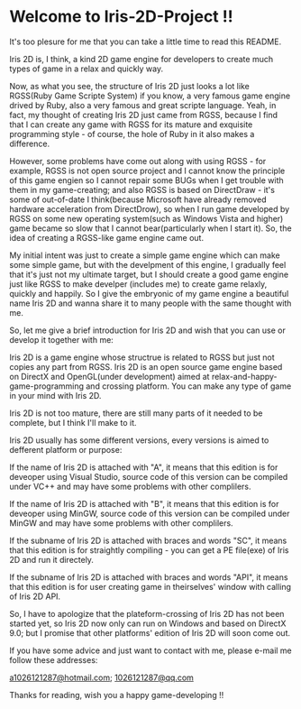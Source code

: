 Welcome to Iris-2D-Project !!
===============

  It's too plesure for me that you can take a little time to read this README.

  Iris 2D is, I think, a kind 2D game engine for developers to create much types of game in a relax and quickly way.

  Now, as what you see, the structure of Iris 2D just looks a lot like RGSS(Ruby Game Scripte System) if you know, a very famous game engine drived by Ruby, also a very famous and great scripte language. Yeah, in fact, my thought of creating Iris 2D just came from RGSS, because I find that I can create any game with RGSS for its mature and exquisite programming style - of course, the hole of Ruby in it also makes a difference.
  
  However, some problems have come out along with using RGSS - for example, RGSS is not open source project and I cannot know the principle of this game engien so I cannot repair some BUGs when I get trouble with them in my game-creating; and also RGSS is based on DirectDraw - it's some of out-of-date I think(because Microsoft have already removed hardware acceleration from DirectDrow), so when I run game developed by RGSS on some new operating system(such as Windows Vista and higher) game became so slow that I cannot bear(particularly when I start it). So, the idea of creating a RGSS-like game engine came out.
  
  My initial intent was just to create a simple game engine which can make some simple game, but with the develpment of this engine, I gradually feel that it's just not my ultimate target, but I should create a good game engine just like RGSS to make develper (includes me) to create game relaxly, quickly and happily. So I give the embryonic of my game engine a beautiful name Iris 2D and wanna share it to many people with the same thought with me.
  
  So, let me give a brief introduction for Iris 2D and wish that you can use or develop it together with me:
  
  Iris 2D is a game engine whose structrue is related to RGSS but just not copies any part from RGSS. Iris 2D is an open source game engine based on DirectX and OpenGL(under development) aimed at relax-and-happy-game-programming and crossing platform. You can make any type of game in your mind with Iris 2D.
  
  Iris 2D is not too mature, there are still many parts of it needed to be complete, but I think I'll make to it.
  
  Iris 2D usually has some different versions, every versions is aimed to defferent platform or purpose:
  
  If the name of Iris 2D is attached with "A", it means that this edition is for deveoper using Visual Studio, source code of this version can be compiled under VC++ and may have some problems with other complilers.
  
  If the name of Iris 2D is attached with "B", it means that this edition is for deveoper using MinGW, source code of this version can be compiled under MinGW and may have some problems with other complilers.
  
  If the subname of Iris 2D is attached with braces and words "SC", it means that this edition is for straightly compiling - you can get a PE file(exe) of Iris 2D and run it directely.
  
  If the subname of Iris 2D is attached with braces and words "API", it means that this edition is for user creating game in theirselves' window with calling of Iris 2D API.
  
  So, I have to apologize that the plateform-crossing of Iris 2D has not been started yet, so Iris 2D now only can run on Windows and based on DirectX 9.0; but I promise that other platforms' edition of Iris 2D will soon come out.
  
  If you have some advice and just want to contact with me, please e-mail me follow these addresses:
  
  a1026121287@hotmail.com;
  1026121287@qq.com
  
  Thanks for reading, wish you a happy game-developing !!
